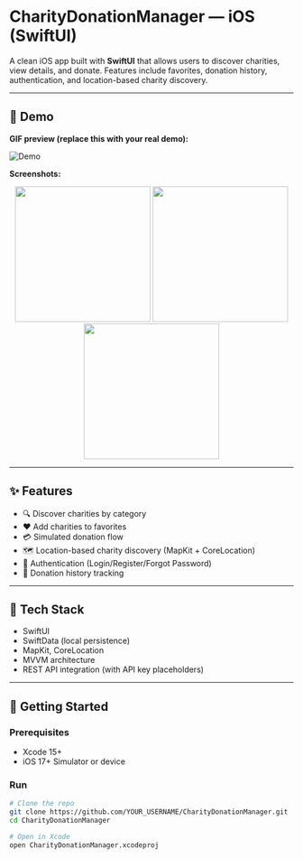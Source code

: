 # CharityDonationManager — iOS (SwiftUI)

A clean iOS app built with **SwiftUI** that allows users to discover charities, view details, and donate. Features include favorites, donation history, authentication, and location-based charity discovery.

---

## 👀 Demo

**GIF preview (replace this with your real demo):**

![Demo](Docs/demo.gif)

**Screenshots:**

<p align="center">
  <img src="Docs/screen1.png" width="240" />
  <img src="Docs/screen2.png" width="240" />
  <img src="Docs/screen3.png" width="240" />
</p>

---

## ✨ Features
- 🔍 Discover charities by category
- ❤️ Add charities to favorites
- 💳 Simulated donation flow
- 🗺 Location-based charity discovery (MapKit + CoreLocation)
- 🔐 Authentication (Login/Register/Forgot Password)
- 📜 Donation history tracking

---

## 🧱 Tech Stack
- SwiftUI
- SwiftData (local persistence)
- MapKit, CoreLocation
- MVVM architecture
- REST API integration (with API key placeholders)

---

## 🚀 Getting Started

### Prerequisites
- Xcode 15+
- iOS 17+ Simulator or device

### Run
```bash
# Clone the repo
git clone https://github.com/YOUR_USERNAME/CharityDonationManager.git
cd CharityDonationManager

# Open in Xcode
open CharityDonationManager.xcodeproj

